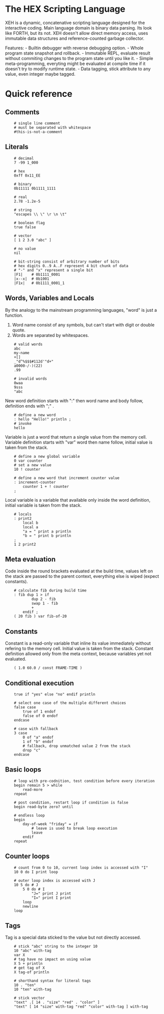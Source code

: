 
# The HEX Scripting Language

XEH is a dynamic, concatenative scripting language designed for the interactive coding. Main language domain is binary data parsing.
Its look like FORTH, but its not. XEH doesn't allow direct memory access, uses immutable data structures and reference-counted garbage collector.

Features:
    - Builtin debugger with reverse debugging option.
    - Whole program state snapshot and rollback.
    - Immutable REPL, evaluate result without commiting changes to the program state until you like it.
    - Simple meta-programming, everyting might be evaluated at compile time if it doesn't try to modify runtime state.
    - Data tagging, stick attribute to any value, even integer maybe tagged.

# Quick reference

## Comments

```
    # single line comment
    # must be separated with whitespace
    #this-is-not-a-comment
```

## Literals

```
    # decimal
    7 -99 1_000
    
    # hex
    0xff 0x11_EE
    
    # binary
    0b11111 0b1111_1111
    
    # real 
    2.78 -1.2e-5
    
    # string
    "escapes \\ \" \r \n \t"          

    # boolean flag
    true false
    
    # vector
    [ 1 2 3.0 "abc" ]

    # no value
    nil

    # bit-string consist of arbitrary number of bits
    # hex digits 0..9 A..F represent 4 bit chunk of data
    # "-" and "x" represent a single bit
    |F1|    # 0b1111_0001
    |x--x|  # 0b1001
    |F1x|   # 0b1111_0001_1
```

## Words, Variables and Locals

By the analogy to the mainstream programming languages, "word" is just a function.

1. Word name consist of any symbols, but can't start with digit or double quote.
2. Words are separated by whitespaces.

```
    # valid words
    abc
    my-name
    +[]
    _"d^%$$$#112d'"d+"
    a0000-/-)(22)
    .99

    # invalid words
    0waa
    9sss
    "abc
```

New word definition starts with ":" then word name and body follow,
definition ends with ";" .

```
    # define a new word
    : hello "Hello!" println ; 
    # invoke
    hello
```

Variable is just a word that return a single value from the memory cell.
Variable definition starts with "var" word then name follow,
initial value is taken from the stack.

```
    # define a new global variable 
    0 var counter
    # set a new value 
    10 ! counter

    # define a new word that increment counter value
    : increment-counter
        counter 1 + ! counter
    ;
```

Local variable is a variable that available only inside the word definition,
initial variable is taken from the stack.

```
    # locals
    : print2
        local b 
        local a
        "a = " print a println
        "b = " print b println
    ;
    1 2 print2

```

## Meta evaluation

Code inside the round brackets evaluated at the build time,
values left on the stack are passed to the parent context,
everything else is wiped (expect constants).


```
    # calculate fib during build time
    : fib dup 1 > if
            dup 2 - fib
            swap 1 - fib
            +
        endif ;
    ( 20 fib ) var fib-of-20
```

## Constants

Constant is a read-only variable that inline its value immediately without
refering to the memory cell.
Initial value is taken from the stack. Constant definition allowed only
from the meta context, because variables yet not evaluated. 

```
    ( 1.0 60.0 / const FRAME-TIME )
```

## Conditional execution

```
    true if "yes" else "no" endif println

    # select one case of the multiple different choices
    false case
        true of 1 endof
        false of 0 endof
    endcase

    # case with fallback
    3 case
        0 of "a" endof
        1 of "b" endof
        # fallback, drop unmatched value 2 from the stack
        drop "c"
    endcase
```

## Basic loops

```
    # loop with pre-codnition, test condition before every iteration
    begin remain 5 > while
        read-more
    repeat

    # post condition, restart loop if condition is false
    begin read-byte zero? until

    # endless loop
    begin
        day-of-week "friday" = if
            # leave is used to break loop execution
            leave
        endif 
    repeat
```
    
## Counter loops

```
    # count from 0 to 10, current loop index is accessed with "I"
    10 0 do I print loop

    # outer loop index is accessed with J
    10 5 do # J
        5 0 do # I
            "J=" print J print
            "I=" print I print
        loop
        newline
    loop
```

## Tags

Tag is a special data sticked to the value but not directly accessed.

```
    # stick "abc" string to the integer 10
    10 "abc" with-tag
    var X
    # tag have no impact on using value
    X 5 + println 
    # get tag of X
    X tag-of println
    
    # shorthand syntax for literal tags
    10 . "ten"
    10 "ten" with-tag

    # stick vector
    "text" .[ 14 . "size" "red" . "color" ]
    "text" [ 14 "size" with-tag "red" "color" with-tag ] with-tag
```

